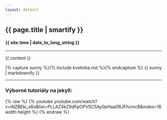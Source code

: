 ```yaml
---
layout: default
---
```


<h2> {{ page.title | smartify }} </h2>

<h4> {{ site.time | date_to_long_string }} <br /> </h4>
<hr />

{{ content }}



{% capture sunny %}{% include kvetinka.md %}{% endcapture %}
{{ sunny | markdownify }}

<hr />
<h3> Výborné tutoriály na jekyll: </h3>

{% raw %}
{% youtube youtube.com/watch?v=iNZBEki_x6o&list=PLLAZ4kZ9dFpOPV5C5Ay0pHaa0RJFhcmcB&index=16 width height %}
{% endraw %}



